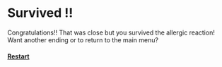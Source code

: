 # Survived !!
Congratulations!! That was close but you survived the allergic reaction! Want another ending or to return to the main menu?

#### [Restart](../start.md)